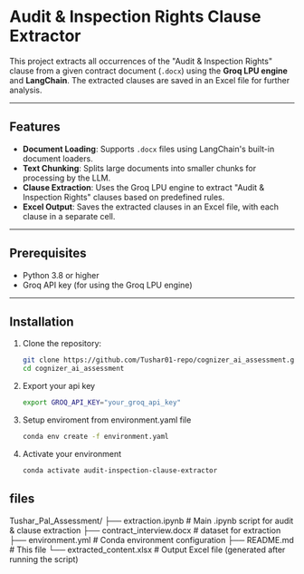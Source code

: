 # Audit & Inspection Rights Clause Extractor

This project extracts all occurrences of the "Audit & Inspection Rights" clause from a given contract document (`.docx`) using the **Groq LPU engine** and **LangChain**. The extracted clauses are saved in an Excel file for further analysis.

---

## Features
- **Document Loading**: Supports `.docx` files using LangChain's built-in document loaders.
- **Text Chunking**: Splits large documents into smaller chunks for processing by the LLM.
- **Clause Extraction**: Uses the Groq LPU engine to extract "Audit & Inspection Rights" clauses based on predefined rules.
- **Excel Output**: Saves the extracted clauses in an Excel file, with each clause in a separate cell.

---

## Prerequisites
- Python 3.8 or higher
- Groq API key (for using the Groq LPU engine)
---

## Installation
1. Clone the repository:
   ```bash
   git clone https://github.com/Tushar01-repo/cognizer_ai_assessment.git
   cd cognizer_ai_assessment

2. Export your api key
   ```bash
   export GROQ_API_KEY="your_groq_api_key"

3. Setup enviroment from environment.yaml file
   ```bash
   conda env create -f environment.yaml

4. Activate your environment
   ```bash
   conda activate audit-inspection-clause-extractor

## files

Tushar_Pal_Assessment/
├── extraction.ipynb               # Main .ipynb script for audit & clause extraction
├── contract_interview.docx        # dataset for extraction
├── environment.yml                # Conda environment configuration
├── README.md                      # This file
└── extracted_content.xlsx         # Output Excel file (generated after running the script)


